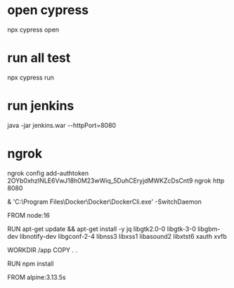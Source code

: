 # open cypress
 npx cypress open
 # run all test
 npx cypress run
 # run jenkins
 java -jar jenkins.war --httpPort=8080
 # ngrok 
 ngrok config add-authtoken 2OYb0xhzINLE6VwJ18h0M23wWiq_5DuhCEryjdMWKZcDsCnt9
 ngrok http 8080

 & 'C:\Program Files\Docker\Docker\DockerCli.exe' -SwitchDaemon

FROM node:16

RUN apt-get update && apt-get install -y jq libgtk2.0-0 libgtk-3-0 libgbm-dev libnotify-dev libgconf-2-4 libnss3 libxss1 libasound2 libxtst6 xauth xvfb

WORKDIR /app
COPY . .

RUN npm install 

FROM alpine:3.13.5s